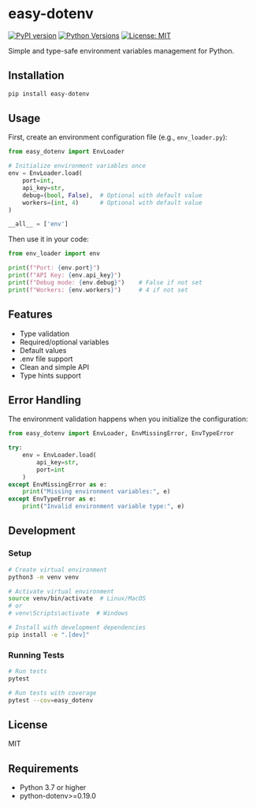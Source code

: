 # easy-dotenv

[![PyPI version](https://badge.fury.io/py/easy-dotenv.svg)](https://badge.fury.io/py/easy-dotenv)
[![Python Versions](https://img.shields.io/pypi/pyversions/easy-dotenv.svg)](https://pypi.org/project/easy-dotenv/)
[![License: MIT](https://img.shields.io/badge/License-MIT-yellow.svg)](https://opensource.org/licenses/MIT)

Simple and type-safe environment variables management for Python.

## Installation

```bash
pip install easy-dotenv
```

## Usage

First, create an environment configuration file (e.g., `env_loader.py`):
```python
from easy_dotenv import EnvLoader

# Initialize environment variables once
env = EnvLoader.load(
    port=int,
    api_key=str,
    debug=(bool, False),  # Optional with default value
    workers=(int, 4)      # Optional with default value
)

__all__ = ['env']
```

Then use it in your code:
```python
from env_loader import env

print(f"Port: {env.port}")
print(f"API Key: {env.api_key}")
print(f"Debug mode: {env.debug}")    # False if not set
print(f"Workers: {env.workers}")     # 4 if not set
```

## Features

- Type validation
- Required/optional variables
- Default values
- .env file support
- Clean and simple API
- Type hints support

## Error Handling

The environment validation happens when you initialize the configuration:
```python
from easy_dotenv import EnvLoader, EnvMissingError, EnvTypeError

try:
    env = EnvLoader.load(
        api_key=str,
        port=int
    )
except EnvMissingError as e:
    print("Missing environment variables:", e)
except EnvTypeError as e:
    print("Invalid environment variable type:", e)
```

## Development

### Setup

```bash
# Create virtual environment
python3 -m venv venv

# Activate virtual environment
source venv/bin/activate  # Linux/MacOS
# or
# venv\Scripts\activate  # Windows

# Install with development dependencies
pip install -e ".[dev]"
```

### Running Tests

```bash
# Run tests
pytest

# Run tests with coverage
pytest --cov=easy_dotenv
```

## License

MIT

## Requirements

- Python 3.7 or higher
- python-dotenv>=0.19.0